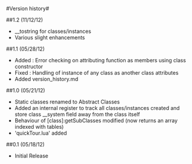 #Version history#

##1.2 (11/12/12)
* __tostring for classes/instances
* Various slight enhancements

##1.1 (05/28/12)
* Added : Error checking on attributing function as members using class constructor
* Fixed : Handling of instance of any class as another class attributes
* Added version_history.md

##1.0 (05/21/12)
* Static classes renamed to Abstract Classes
* Added an internal register to track all classes/instances created and store class __system field away from the class itself
* Behaviour of [class]:getSubClasses modified (now returns an array indexed with tables)
* 'quickTour.lua' added

##0.1 (05/18/12)
* Initial Release
			
